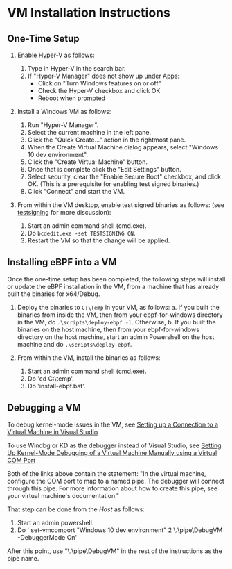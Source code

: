 # VM Installation Instructions

## One-Time Setup

1. Enable Hyper-V as follows:
    1. Type in Hyper-V in the search bar.
    2. If "Hyper-V Manager" does not show up under Apps:
        * Click on "Turn Windows features on or off"
        * Check the Hyper-V checkbox and click OK
        * Reboot when prompted

2. Install a Windows VM as follows:
    1. Run "Hyper-V Manager".
    2. Select the current machine in the left pane.
    3. Click the "Quick Create..." action in the rightmost pane.
    4. When the Create Virtual Machine dialog appears, select "Windows 10 dev environment".
    5. Click the "Create Virtual Machine" button.
    6. Once that is complete click the "Edit Settings" button.
    7. Select security, clear the "Enable Secure Boot" checkbox, and click OK. (This is a prerequisite for
       enabling test signed binaries.)
    8. Click "Connect" and start the VM.

3. From within the VM desktop, enable test signed binaries as follows:
   (see [testsigning](https://docs.microsoft.com/en-us/windows-hardware/drivers/install/the-testsigning-boot-configuration-option) for more discussion):
    1. Start an admin command shell (cmd.exe).
    2. Do `bcdedit.exe -set TESTSIGNING ON`.
    3. Restart the VM so that the change will be applied.

## Installing eBPF into a VM

Once the one-time setup has been completed, the following steps will
install or update the eBPF installation in the VM, from a machine that
has already built the binaries for x64/Debug.

1. Deploy the binaries to `C:\Temp` in your VM, as follows:
    a. If you built the binaries from inside the VM, then from your ebpf-for-windows directory in the VM, do `.\scripts\deploy-ebpf -l`.  Otherwise,
    b. If you built the binaries on the host machine, then from your ebpf-for-windows directory on the host machine, start an admin Powershell on the host machine and do `.\scripts\deploy-ebpf`.

2. From within the VM, install the binaries as follows:
    1. Start an admin command shell (cmd.exe).
    2. Do 'cd C:\temp'.
    3. Do 'install-ebpf.bat'.

## Debugging a VM

To debug kernel-mode issues in the VM, see [Setting up a Connection to a Virtual Machine in Visual Studio](https://docs.microsoft.com/en-us/windows-hardware/drivers/debugger/setting-up-a-connection-to-a-virtual-machine-in-visual-studio).

To use Windbg or KD as the debugger instead of Visual Studio, see [Setting Up Kernel-Mode Debugging of a Virtual Machine Manually using a Virtual COM Port](https://docs.microsoft.com/en-us/windows-hardware/drivers/debugger/attaching-to-a-virtual-machine--kernel-mode-)

Both of the links above contain the statement:
"In the virtual machine, configure the COM port to map to a named pipe. The debugger will connect through this pipe.
For more information about how to create this pipe, see your virtual machine's documentation."

That step can be done from the *Host* as follows:

1. Start an admin powershell.
2. Do ' set-vmcomport "Windows 10 dev environment" 2 \\.\pipe\DebugVM -DebuggerMode On'

After this point, use "\\.\pipe\DebugVM" in the rest of the instructions as the pipe name.
